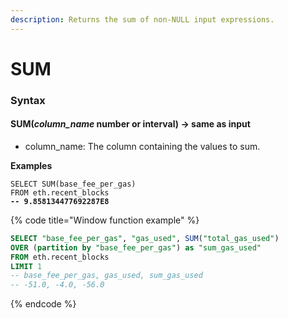 ```yaml
---
description: Returns the sum of non-NULL input expressions.
---
```


# SUM

### Syntax <a href="#syntax" id="syntax"></a>

#### SUM(_column\_name_ number or interval) → same as input <a href="#sumcolumn_name-number-or-interval--same-as-input" id="sumcolumn_name-number-or-interval--same-as-input"></a>

* column\_name: The column containing the values to sum.

**Examples**

<pre class="language-sql" data-title="Aggregate function example"><code class="lang-sql">SELECT SUM(base_fee_per_gas) 
FROM eth.recent_blocks
<strong>-- 9.858134477692287E8
</strong></code></pre>

{% code title="Window function example" %}
```sql
SELECT "base_fee_per_gas", "gas_used", SUM("total_gas_used") 
OVER (partition by "base_fee_per_gas") as "sum_gas_used" 
FROM eth.recent_blocks 
LIMIT 1
-- base_fee_per_gas, gas_used, sum_gas_used
-- -51.0, -4.0, -56.0
```
{% endcode %}
